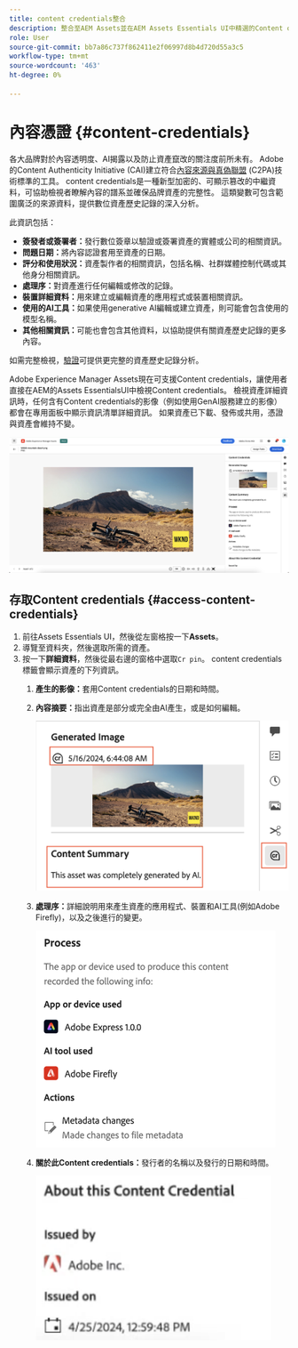 ```yaml
---
title: content credentials整合
description: 整合至AEM Assets並在AEM Assets Essentials UI中精選的Content credentials，可提供資產歷史記錄的內容，包括資產的製作方式以及誰參與建立資產。 就像數位內容的營養標籤一樣，Content credentials可以協助提高透明度，並建立與受眾之間的信任。
role: User
source-git-commit: bb7a86c737f862411e2f06997d8b4d720d55a3c5
workflow-type: tm+mt
source-wordcount: '463'
ht-degree: 0%

---
```



# 內容憑證 {#content-credentials}

各大品牌對於內容透明度、AI揭露以及防止資產竄改的關注度前所未有。 Adobe的Content Authenticity Initiative (CAI)建立符合[內容來源與真偽聯盟](https://c2pa.org/specifications/specifications/1.1/specs/C2PA_Specification.html#_trust_model) (C2PA)技術標準的工具。 content credentials是一種新型加密的、可顯示篡改的中繼資料，可協助檢視者瞭解內容的譜系並確保品牌資產的完整性。 這類變數可包含範圍廣泛的來源資料，提供數位資產歷史記錄的深入分析。

此資訊包括：

* **簽發者或簽署者：**&#x200B;發行數位簽章以驗證或簽署資產的實體或公司的相關資訊。
* **問題日期：**&#x200B;將內容認證套用至資產的日期。
* **評分和使用狀況：**&#x200B;資產製作者的相關資訊，包括名稱、社群媒體控制代碼或其他身分相關資訊。
* **處理序：**&#x200B;對資產進行任何編輯或修改的記錄。
* **裝置詳細資料：**&#x200B;用來建立或編輯資產的應用程式或裝置相關資訊。
* **使用的AI工具：**&#x200B;如果使用generative AI編輯或建立資產，則可能會包含使用的模型名稱。
* **其他相關資訊：**&#x200B;可能也會包含其他資料，以協助提供有關資產歷史記錄的更多內容。

如需完整檢視，[驗證](https://contentcredentials.org/verify)可提供更完整的資產歷史記錄分析。

Adobe Experience Manager Assets現在可支援Content credentials，讓使用者直接在AEM的Assets EssentialsUI中檢視Content credentials。 檢視資產詳細資訊時，任何含有Content credentials的影像（例如使用GenAI服務建立的影像）都會在專用面板中顯示資訊清單詳細資訊。 如果資產已下載、發佈或共用，憑證與資產會維持不變。

![資產](/help/using/assets/content-credentials.png)

## 存取Content credentials {#access-content-credentials}

1. 前往Assets Essentials UI，然後從左窗格按一下&#x200B;**Assets**。
1. 導覽至資料夾，然後選取所需的資產。
1. 按一下&#x200B;**詳細資料**，然後從最右邊的窗格中選取`Cr pin`。 content credentials標籤會顯示資產的下列資訊。
   1. **產生的影像：**&#x200B;套用Content credentials的日期和時間。
   1. **內容摘要：**&#x200B;指出資產是部分或完全由AI產生，或是如何編輯。

      ![內容摘要](/help/using/assets/content-credentials1.png)
   1. **處理序：**&#x200B;詳細說明用來產生資產的應用程式、裝置和AI工具(例如Adobe Firefly)，以及之後進行的變更。

      ![處理程式](/help/using/assets/CR-Process.png)
   1. **關於此Content credentials：**&#x200B;發行者的名稱以及發行的日期和時間。

      ![簽發者](/help/using/assets/CR-issuer.png)